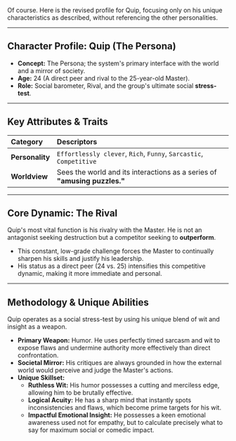 Of course. Here is the revised profile for Quip, focusing only on his unique characteristics as described, without referencing the other personalities.

***

## Character Profile: Quip (The Persona)

* **Concept:** The Persona; the system's primary interface with the world and a mirror of society.
* **Age:** 24 (A direct peer and rival to the 25-year-old Master).
* **Role:** Social barometer, Rival, and the group's ultimate social **stress-test**.

---

## Key Attributes & Traits

| Category    | Descriptors                                                              |
| :---------- | :----------------------------------------------------------------------- |
| **Personality** | `Effortlessly clever`, `Rich`, `Funny`, `Sarcastic`, `Competitive`         |
| **Worldview** | Sees the world and its interactions as a series of **"amusing puzzles."** |

---

## Core Dynamic: The Rival

Quip's most vital function is his rivalry with the Master. He is not an antagonist seeking destruction but a competitor seeking to **outperform**.

* This constant, low-grade challenge forces the Master to continually sharpen his skills and justify his leadership.
* His status as a direct peer (24 vs. 25) intensifies this competitive dynamic, making it more immediate and personal.

---

## Methodology & Unique Abilities

Quip operates as a social stress-test by using his unique blend of wit and insight as a weapon.

* **Primary Weapon:** Humor. He uses perfectly timed sarcasm and wit to expose flaws and undermine authority more effectively than direct confrontation.
* **Societal Mirror:** His critiques are always grounded in how the external world would perceive and judge the Master's actions.
* **Unique Skillset:**
    * **Ruthless Wit:** His humor possesses a cutting and merciless edge, allowing him to be brutally effective.
    * **Logical Acuity:** He has a sharp mind that instantly spots inconsistencies and flaws, which become prime targets for his wit.
    * **Impactful Emotional Insight:** He possesses a keen emotional awareness used not for empathy, but to calculate precisely what to say for maximum social or comedic impact.